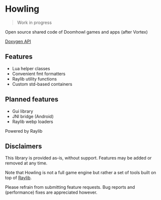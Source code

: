 # Howling

> Work in progress

Open source shared code of Doomhowl games and apps (after Vortex)

[Doxygen API](https://doomhowl-interactive.github.io/howling/)

## Features
- Lua helper classes
- Convenient fmt formatters
- Raylib utility functions
- Custom std-based containers

## Planned features
- Gui library
- JNI bridge (Android)
- Raylib webp loaders

Powered by Raylib

## Disclaimers

This library is provided as-is, without support. Features may be added or removed at any time.

Note that Howling is not a full game engine but rather a set of tools built on top of [Raylib](https://github.com/raysan5/raylib).

Please refrain from submitting feature requests. Bug reports and (performance) fixes are appreciated however.
